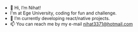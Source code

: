 - 👋 Hi, I’m Nihat!
- I'm at Ege University, coding for fun and challenge.
- 🌱 I’m currently developing react/native projects.
- 📫 You can reach me by my e-mail nihat3371@hotmail.com
